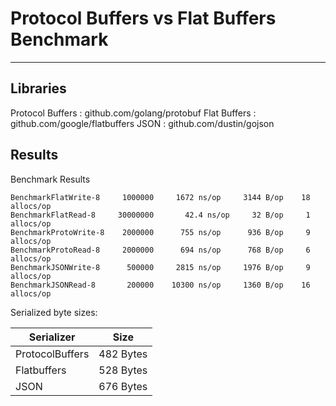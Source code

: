 Protocol Buffers vs  Flat Buffers Benchmark
===================

----------

Libraries
-------------

Protocol Buffers
: github.com/golang/protobuf
Flat Buffers
: github.com/google/flatbuffers
JSON
: github.com/dustin/gojson

Results
-------------

Benchmark Results
```
BenchmarkFlatWrite-8     1000000     1672 ns/op     3144 B/op    18 allocs/op
BenchmarkFlatRead-8     30000000       42.4 ns/op     32 B/op     1 allocs/op
BenchmarkProtoWrite-8    2000000      755 ns/op      936 B/op     9 allocs/op
BenchmarkProtoRead-8     2000000      694 ns/op      768 B/op     6 allocs/op
BenchmarkJSONWrite-8      500000     2815 ns/op     1976 B/op     9 allocs/op
BenchmarkJSONRead-8       200000    10300 ns/op     1360 B/op    16 allocs/op
```

Serialized byte sizes:

| Serializer | Size |
|-----------------|-----------|
| ProtocolBuffers | 482 Bytes |
| Flatbuffers     | 528 Bytes |
| JSON            | 676 Bytes |